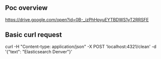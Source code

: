 ## Poc overview

https://drive.google.com/open?id=0B-_izPhHpyuEYTBDWS1yT2RRSFE

## Basic curl request

curl -H "Content-type: application/json" -X POST 'localhost:4321/clean' -d '{"text": "Elasticsearch Denver"}'
